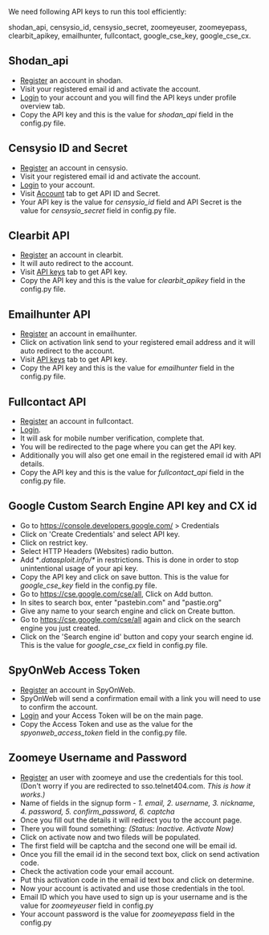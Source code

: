 We need following API keys to run this tool efficiently:

shodan_api, censysio_id, censysio_secret, zoomeyeuser, zoomeyepass, clearbit_apikey, emailhunter, fullcontact, google_cse_key, google_cse_cx.

## Shodan_api
* [Register](https://account.shodan.io/register) an account in shodan.
* Visit your registered email id and activate the account.
* [Login](https://account.shodan.io/login) to your account and you will find the API keys under profile overview tab.
* Copy the API key and this is the value for *shodan_api* field in the config.py file. 

## Censysio ID and Secret
* [Register](https://www.censys.io/register) an account in censysio.
* Visit your registered email id and activate the account.
* [Login](https://www.censys.io/login) to your account.
* Visit [Account](https://www.censys.io/account) tab to get API ID and Secret.
* Your API key is the value for *censysio_id* field and API Secret is the value for *censysio_secret* field in config.py file.

## Clearbit API
* [Register](https://dashboard.clearbit.com/signup) an account in clearbit.
* It will auto redirect to the account.
* Visit [API keys](https://dashboard.clearbit.com/keys) tab to get API key.
* Copy the API key and this is the value for *clearbit_apikey* field in the config.py file. 

## Emailhunter API
* [Register](https://emailhunter.co/users/sign_up) an account in emailhunter.
* Click on activation link send to your registered email address and it will auto redirect to the account.
* Visit [API keys](https://emailhunter.co/api_keys) tab to get API key.
* Copy the API key and this is the value for *emailhunter* field in the config.py file. 

## Fullcontact API
* [Register](https://portal.fullcontact.com/signup) an account in fullcontact.
* [Login](https://portal.fullcontact.com/signin/).
* It will ask for mobile number verification, complete that.
* You will be redirected to the page where you can get the API key.
* Additionally you will also get one email in the registered email id with API details.
* Copy the API key and this is the value for *fullcontact_api* field in the config.py file. 


## Google Custom Search Engine API key and CX id
* Go to https://console.developers.google.com/ > Credentials
* Click on 'Create Credentials' and select API key. 
* Click on restrict key. 
* Select HTTP Headers (Websites) radio button.
* Add **.datasploit.info/\** in restrictions. This is done in order to stop unintentional usage of your api key. 
* Copy the API key and click on save button. This is the value for *google_cse_key* field in the config.py file. 
* Go to https://cse.google.com/cse/all, Click on Add button. 
* In sites to search box, enter "pastebin.com" and "pastie.org"
* Give any name to your search engine and click on Create button. 
* Go to https://cse.google.com/cse/all again and click on the search engine you just created. 
* Click on the 'Search engine id' button and copy your search engine id. This is the value for *google_cse_cx* field in config.py file.

## SpyOnWeb Access Token
* [Register](https://api.spyonweb.com/users/sign_up) an account in SpyOnWeb.
* SpyOnWeb will send a confirmation email with a link you will need to use to confirm the account.
* [Login](https://api.spyonweb.com/users/sign_in) and your Access Token will be on the main page.
* Copy the Access Token and use as the value for the *spyonweb_access_token* field in the config.py file.


## Zoomeye Username and Password
* [Register](https://www.zoomeye.org/accounts/register) an user with zoomeye and use the credentials for this tool. (Don't worry if you are redirected to sso.telnet404.com. *This is how it works.)*
* Name of fields in the signup form -  *1. email, 2. username, 3. nickname, 4. password, 5. confirm_password, 6. captcha*
* Once you fill out the details it will redirect you to the account page.
* There you will found something: *(Status: Inactive. Activate Now)*
* Click on activate now and two fileds will be populated.
* The first field will be captcha and the second one will be email id.
* Once you fill the email id in the second text box, click on send activation code.
* Check the activation code your email account.
* Put this activation code in the email id text box and click on determine.
* Now your account is activated and use those credentials in the tool.
* Email ID which you have used to sign up is your username and is the value for *zoomeyeuser* field in config.py
* Your account password is the value for *zoomeyepass* field in the config.py
